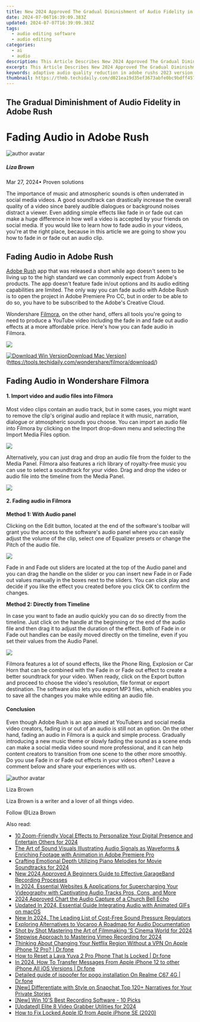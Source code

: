 ```yaml
---
title: New 2024 Approved The Gradual Diminishment of Audio Fidelity in Adobe Rush
date: 2024-07-06T16:39:09.383Z
updated: 2024-07-07T16:39:09.383Z
tags: 
  - audio editing software
  - audio editing
categories: 
  - ai
  - audio
description: This Article Describes New 2024 Approved The Gradual Diminishment of Audio Fidelity in Adobe Rush
excerpt: This Article Describes New 2024 Approved The Gradual Diminishment of Audio Fidelity in Adobe Rush
keywords: adaptive audio quality reduction in adobe rushs 2023 version,the art of auditory alignment fusing audio to video in adobe premiere pro,diminishing sound quality in adobe rush 2023 edition,premier audio detachment programs in the realm of video editing 2024 roundup,the definitive list of advanced audio moderation programs 2024 edition,the gradual diminishment of audio fidelity in adobe rush,elevating sound design a comprehensive approach to gradual audio diminishment and magnification with adobe after effects
thumbnail: https://thmb.techidaily.com/d021ea19d35ef3673abfe0bc9bdff457eb34791e55514d7bc0ce5bafaca00aee.jpg
---
```


## The Gradual Diminishment of Audio Fidelity in Adobe Rush

# Fading Audio in Adobe Rush

![author avatar](https://lh5.googleusercontent.com/-AIMmjowaFs4/AAAAAAAAAAI/AAAAAAAAABc/Y5UmwDaI7HU/s250-c-k/photo.jpg)

##### Liza Brown

 Mar 27, 2024• Proven solutions

The importance of music and atmospheric sounds is often underrated in social media videos. A good soundtrack can drastically increase the overall quality of a video since barely audible dialogues or background noises distract a viewer. Even adding simple effects like fade in or fade out can make a huge difference in how well a video is accepted by your friends on social media. If you would like to learn how to fade audio in your videos, you're at the right place, because in this article we are going to show you how to fade in or fade out an audio clip.

## Fading Audio in Adobe Rush

[Adobe Rush](https://www.adobe.com/products/premiere-rush.html) app that was released a short while ago doesn't seem to be living up to the high standard we can commonly expect from Adobe's products. The app doesn't feature fade in/out options and its audio editing capabilities are limited. The only way you can fade audio with Adobe Rush is to open the project in Adobe Premiere Pro CC, but in order to be able to do so, you have to be subscribed to the Adobe's Creative Cloud.

Wondershare [Filmora](https://tools.techidaily.com/wondershare/filmora/download/), on the other hand, offers all tools you're going to need to produce a YouTube video including the fade in and fade out audio effects at a more affordable price. Here's how you can fade audio in Filmora.

![](https://images.wondershare.com/filmora/article-images/fade-audio-in-filmora-9.jpg)

[![Download Win Version](https://images.wondershare.com/filmora/guide/download-btn-win.jpg)](https://tools.techidaily.com/wondershare/filmora/download/)[Download Mac Version](https://images.wondershare.com/filmora/guide/download-btn-mac.jpg)](https://tools.techidaily.com/wondershare/filmora/download/)

## Fading Audio in Wondershare Filmora

#### 1\. Import video and audio files into Filmora

Most video clips contain an audio track, but in some cases, you might want to remove the clip's original audio and replace it with music, narration, dialogue or atmospheric sounds you choose. You can import an audio file into Filmora by clicking on the Import drop-down menu and selecting the Import Media Files option.

![](https://images.wondershare.com/filmora/article-images/filmora-9-media-panel.JPG)

Alternatively, you can just drag and drop an audio file from the folder to the Media Panel. Filmora also features a rich library of royalty-free music you can use to select a soundtrack for your video. Drag and drop the video or audio file into the timeline from the Media Panel.

![](https://images.wondershare.com/filmora/article-images/filmora-9-audio-track.JPG)

#### 2\. Fading audio in Filmora

**Method 1: With Audio panel**

Clicking on the Edit button, located at the end of the software's toolbar will grant you the access to the software's audio panel where you can easily adjust the volume of the clip, select one of Equalizer presets or change the Pitch of the audio file.

![](https://images.wondershare.com/filmora/article-images/filmora-9-audio-panel.JPG)

Fade in and Fade out sliders are located at the top of the Audio panel and you can drag the handle on the slider or you can insert new Fade in or Fade out values manually in the boxes next to the sliders. You can click play and decide if you like the effect you created before you click OK to confirm the changes.

**Method 2: Directly from Timeline**

In case you want to fade an audio quickly you can do so directly from the timeline. Just click on the handle at the beginning or the end of the audio file and then drag it to adjust the duration of the effect. Both of Fade in or Fade out handles can be easily moved directly on the timeline, even if you set their values from the Audio Panel.

![](https://images.wondershare.com/filmora/article-images/fading-audio-in-filmora-9-timeline.jpg)

Filmora features a lot of sound effects, like the Phone Ring, Explosion or Car Horn that can be combined with the Fade in or Fade out effect to create a better soundtrack for your video. When ready, click on the Export button and proceed to choose the video's resolution, file format or export destination. The software also lets you export MP3 files, which enables you to save all the changes you make while editing an audio file.

#### Conclusion

Even though Adobe Rush is an app aimed at YouTubers and social media video creators, fading in or out of an audio is still not an option. On the other hand, fading an audio in Filmora is a quick and simple process. Gradually introducing a new music theme or slowly fading the sound as a scene ends can make a social media video sound more professional, and it can help content creators to transition from one scene to the other more smoothly. Do you use Fade in or Fade out effects in your videos often? Leave a comment below and share your experiences with us.

![author avatar](https://lh5.googleusercontent.com/-AIMmjowaFs4/AAAAAAAAAAI/AAAAAAAAABc/Y5UmwDaI7HU/s250-c-k/photo.jpg)

Liza Brown

Liza Brown is a writer and a lover of all things video.

Follow @Liza Brown

<span class="atpl-alsoreadstyle">Also read:</span>
<div><ul>
<li><a href="https://sound-tweaking.techidaily.com/10-zoom-friendly-vocal-effects-to-personalize-your-digital-presence-and-entertain-others-for-2024/"><u>10 Zoom-Friendly Vocal Effects to Personalize Your Digital Presence and Entertain Others for 2024</u></a></li>
<li><a href="https://sound-tweaking.techidaily.com/the-art-of-sound-visuals-illustrating-audio-signals-as-waveforms-and-enriching-footage-with-animation-in-adobe-premiere-pro/"><u>The Art of Sound Visuals Illustrating Audio Signals as Waveforms & Enriching Footage with Animation in Adobe Premiere Pro</u></a></li>
<li><a href="https://sound-tweaking.techidaily.com/crafting-emotional-depth-utilizing-piano-melodies-for-movie-soundtracks-for-2024/"><u>Crafting Emotional Depth Utilizing Piano Melodies for Movie Soundtracks for 2024</u></a></li>
<li><a href="https://sound-tweaking.techidaily.com/new-2024-approved-a-beginners-guide-to-effective-garageband-recording-processes/"><u>New 2024 Approved A Beginners Guide to Effective GarageBand Recording Processes</u></a></li>
<li><a href="https://sound-tweaking.techidaily.com/in-2024-essential-websites-and-applications-for-supercharging-your-videography-with-captivating-audio-tracks-pros-cons-and-more/"><u>In 2024, Essential Websites & Applications for Supercharging Your Videography with Captivating Audio Tracks Pros, Cons, and More</u></a></li>
<li><a href="https://sound-tweaking.techidaily.com/2024-approved-chart-the-audio-capture-of-a-church-bell-echo/"><u>2024 Approved Chart the Audio Capture of a Church Bell Echo</u></a></li>
<li><a href="https://sound-tweaking.techidaily.com/updated-in-2024-essential-guide-integrating-audio-with-animated-gifs-on-macos/"><u>Updated In 2024, Essential Guide Integrating Audio with Animated GIFs on macOS</u></a></li>
<li><a href="https://sound-tweaking.techidaily.com/new-in-2024-the-leading-list-of-cost-free-sound-pressure-regulators/"><u>New In 2024, The Leading List of Cost-Free Sound Pressure Regulators</u></a></li>
<li><a href="https://sound-tweaking.techidaily.com/exploring-alternatives-to-vocaroo-a-roadmap-for-audio-documentation/"><u>Exploring Alternatives to Vocaroo A Roadmap for Audio Documentation</u></a></li>
<li><a href="https://extra-support.techidaily.com/shot-by-shot-mastering-the-art-of-filmmaking-s-cinema-world-for-2024/"><u>Shot by Shot  Mastering the Art of Filmmaking 'S Cinema World for 2024</u></a></li>
<li><a href="https://screen-video-capture.techidaily.com/stepwise-approach-to-mastering-vimeo-recording-for-2024/"><u>Stepwise Approach to Mastering Vimeo Recording for 2024</u></a></li>
<li><a href="https://fake-location.techidaily.com/thinking-about-changing-your-netflix-region-without-a-vpn-on-apple-iphone-12-pro-drfone-by-drfone-virtual-ios/"><u>Thinking About Changing Your Netflix Region Without a VPN On Apple iPhone 12 Pro? | Dr.fone</u></a></li>
<li><a href="https://techidaily.com/how-to-reset-a-lava-yuva-2-pro-phone-that-is-locked-drfone-by-drfone-reset-android-reset-android/"><u>How to Reset a Lava Yuva 2 Pro Phone That Is Locked | Dr.fone</u></a></li>
<li><a href="https://iphone-transfer.techidaily.com/in-2024-how-to-transfer-messages-from-apple-iphone-12-to-other-iphone-all-ios-versions-drfone-by-drfone-transfer-from-ios/"><u>In 2024, How To Transfer Messages From Apple iPhone 12 to other iPhone All iOS Versions | Dr.fone</u></a></li>
<li><a href="https://pokemon-go-android.techidaily.com/detailed-guide-of-ispoofer-for-pogo-installation-on-realme-c67-4g-drfone-by-drfone-virtual-android/"><u>Detailed guide of ispoofer for pogo installation On Realme C67 4G | Dr.fone</u></a></li>
<li><a href="https://snapchat-videos.techidaily.com/new-differentiate-with-style-on-snapchat-top-120plus-narratives-for-your-private-stories/"><u>[New] Differentiate with Style on Snapchat  Top 120+ Narratives for Your Private Stories</u></a></li>
<li><a href="https://screen-mirroring-recording.techidaily.com/new-win-10s-best-recording-software-10-picks/"><u>[New] Win 10'S Best Recording Software - 10 Picks</u></a></li>
<li><a href="https://facebook-video-recording.techidaily.com/updated-elite-8-video-grabber-utilities-for-2024/"><u>[Updated] Elite 8 Video Grabber Utilities for 2024</u></a></li>
<li><a href="https://apple-account.techidaily.com/how-to-fix-locked-apple-id-from-apple-iphone-se-2020-by-drfone-ios/"><u>How to Fix Locked Apple ID from Apple iPhone SE (2020)</u></a></li>
</ul></div>

<ins class="adsbygoogle"
      style="display:block"
      data-ad-client="ca-pub-7571918770474297"
      data-ad-slot="8358498916"
      data-ad-format="auto"
      data-full-width-responsive="true"></ins>